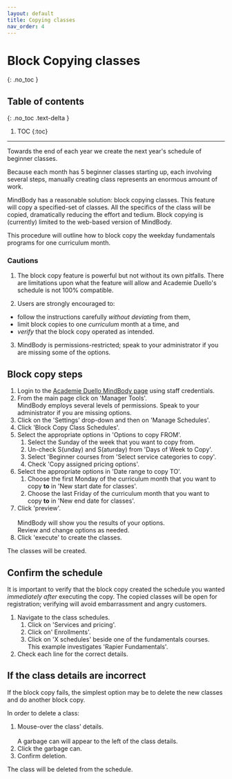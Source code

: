 ```yaml
---
layout: default
title: Copying classes 
nav_order: 4
---
```


# Block Copying classes
{: .no_toc }

## Table of contents
{: .no_toc .text-delta }

1. TOC
{:toc}

---
Towards the end of each year we create the next year's schedule of beginner classes.

Because each month has 5 beginner classes starting up, each involving several steps, manually creating class represents an enormous amount of work.

MindBody has a reasonable solution: block copying classes. This feature will copy a specified-set of classes. All the specifics of the class will be copied, dramatically reducing the effort and tedium.
Block copying is (currently) limited to the web-based version of MindBody.

This procedure will outline how to block copy the weekday fundamentals programs for one curriculum month.

### Cautions

1. The block copy feature is powerful but not without its own pitfalls. There are limitations upon what the feature will allow and Academie Duello's schedule is not 100% compatible.

2. Users are strongly encouraged to:
- follow the instructions carefully _without deviating_ from them,
- limit block copies to one _curriculum_ month at a time, and
- _verify_ that the block copy operated as intended.

3. MindBody is permissions-restricted; speak to your administrator if you are missing some of the options.

## Block copy steps

1. Login to the [Academie Duello MindBody page](https://clients.mindbodyonline.com/LoginLaunch?studioid=154406) using staff credentials.
2. From the main page click on 'Manager Tools'.  
MindBody employs several levels of permissions. Speak to your administrator if you are missing options.
3. Click on the 'Settings' drop-down and then on 'Manage Schedules'.
4. Click 'Block Copy Class Schedules'.
5. Select the appropriate options in 'Options to copy FROM'.
    1. Select the Sunday of the week that you want to copy from.
    2. Un-check S(unday) and S(aturday) from 'Days of Week to Copy'. 
    3. Select 'Beginner courses from 'Select service categories to copy'.
    4. Check 'Copy assigned pricing options'.
6. Select the appropriate options in 'Date range to copy TO'.
    1. Choose the first Monday of the curriculum month that you want to copy **to** in 'New start date for classes'.
    2. Choose the last Friday of the curriculum month that you want to copy **to** in 'New end date for classes'.
 7. Click 'preview'.  
 <br> MindBody will show you the results of your options.  
 Review and change options as needed.
 8. Click 'execute' to create the classes.
 
 The classes will be created.
 
 ## Confirm the schedule
 
 It is important to verify that the block copy created the schedule you wanted _immediately after_ executing the copy.
 The copied classes will be open for registration; verifying will avoid embarrassment and angry customers.

1. Navigate to the class schedules.
    1. Click on 'Services and pricing'.
    2. Click on' Enrollments'.
    3. Click on 'X schedules' beside one of the fundamentals courses.  
    This example investigates 'Rapier Fundamentals'.
2. Check each line for the correct details.

## If the class details are incorrect

If the block copy fails, the simplest option may be to delete the new classes and do another block copy.

In order to delete a class:
1. Mouse-over the class' details.  
<br>A garbage can will appear to the left of the class details.
2. Click the garbage can.
3. Confirm deletion.

The class will be deleted from the schedule.